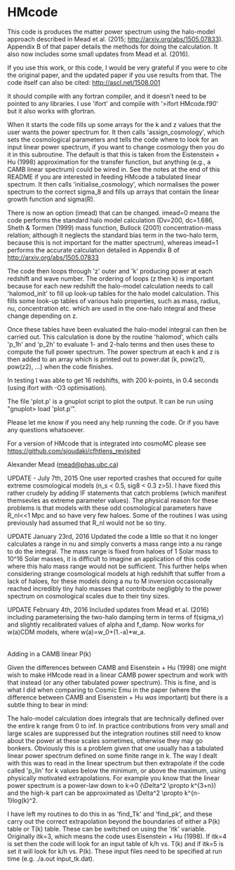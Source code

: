 # HMcode

This code is produces the matter power spectrum using the halo-model approach described in Mead et al. (2015; http://arxiv.org/abs/1505.07833). Appendix B of that paper details the methods for doing the calculation. It also now includes some small updates from Mead et al. (2016).

If you use this work, or this code, I would be very grateful if you were to cite the original paper, and the updated paper if you use results from that. The code itself can also be cited: http://ascl.net/1508.001

It should compile with any fortran compiler, and it doesn't need to be pointed to any libraries. I use 'ifort' and compile with '>ifort HMcode.f90' but it also works with gfortran.

When it starts the code fills up some arrays for the k and z values that the user wants the power spectrum for. It then calls 'assign_cosmology', which sets the cosmological parameters and tells the code where to look for an input linear power spectrum, if you want to change cosmology then you do it in this subroutine. The default is that this is taken from the Eistenstein + Hu (1998) approximation for the transfer function, but anything (e.g., a CAMB linear spectrum) could be wired in. See the notes at the end of this README if you are interested in feeding HMcode a tabulated linear spectrum. It then calls 'initialise_cosmology', which normalises the power spectrum to the correct sigma_8 and fills up arrays that contain the linear growth function and sigma(R).

There is now an option (imead) that can be changed. imead=0 means the code performs the standard halo model calculation (Dv=200, dc=1.686, Sheth & Tormen (1999) mass function, Bullock (2001) concentration-mass relation; although it neglects the standard bias term in the two-halo term, because this is not important for the matter spectrum), whereas imead=1 performs the accurate calculation detailed in Appendix B of http://arxiv.org/abs/1505.07833 

The code then loops through 'z' outer and 'k' producing power at each redshift and wave number. The ordering of loops (z then k) is important because for each new redshift the halo-model calculation needs to call 'halomod_init' to fill up look-up tables for the halo model calculation. This fills some look-up tables of various halo properties, such as mass, radius, nu, concentration etc. which are used in the one-halo integral and these change depending on z.

Once these tables have been evaluated the halo-model integral can then be carried out. This calculation is done by the routine 'halomod', which calls 'p_1h' and 'p_2h' to evaluate 1- and 2-halo terms and then uses these to compute the full power spectrum. The power spectrum at each k and z is then added to an array which is printed out to power.dat (k, pow(z1), pow(z2), ...) when the code finishes.

In testing I was able to get 16 redshifts, with 200 k-points, in 0.4 seconds (using ifort with -O3 optimisation). 

The file 'plot.p' is a gnuplot script to plot the output. It can be run using "gnuplot> load 'plot.p'".

Please let me know if you need any help running the code. Or if you have any questions whatsoever.

For a version of HMcode that is integrated into cosmoMC please see https://github.com/sjoudaki/cfhtlens_revisited

Alexander Mead
(mead@phas.ubc.ca)

UPDATE - July 7th, 2015
One user reported crashes that occured for quite extreme cosmological models (n_s < 0.5, sig8 < 0.3 z>5). I have fixed this rather crudely by adding IF statements that catch problems (which manifest themsevles as extreme parameter values). The physical reason for these problems is that models with these odd cosmological parameters have R_nl<<1 Mpc and so have very few haloes. Some of the routines I was using previously had assumed that R_nl would not be so tiny.

UPDATE January 23rd, 2016
Updated the code a little so that it no longer calculates a range in nu and simply converts a mass range into a nu range to do the integral. The mass range is fixed from haloes of 1 Solar mass to 10^16 Solar masses, it is difficult to imagine an application of this code where this halo mass range would not be sufficient. This further helps when considering strange cosmological models at high redshift that suffer from a lack of haloes, for these models doing a nu to M inversion occasionally reached incredibly tiny halo masses that contribute negligbly to the power spectrum on cosmological scales due to their tiny sizes.

UPDATE February 4th, 2016
Included updates from Mead et al. (2016) including parameterising the two-halo damping term in terms of f(sigma_v) and slightly recalibrated values of alpha and f_damp. Now works for w(a)CDM models, where w(a)=w_0+(1.-a)*w_a.

######

Adding in a CAMB linear P(k)

Given the differences between CAMB and Eisenstein + Hu (1998) one might wish to make HMcode read in a linear CAMB power spectrum and work with that instead (or any other tabulated power spectrum). This is fine, and is what I did when comparing to Cosmic Emu in the paper (where the difference between CAMB and Eisenstein + Hu *was* important) but there is a subtle thing to bear in mind:

The halo-model calculation does integrals that are technically defined over the entire k range from 0 to inf. In practice contributions from very small and large scales are suppressed but the integration routines still need to know about the power at these scales sometimes, otherwise they may go bonkers. Obviously this is a problem given that one usually has a tabulated linear power spectrum defined on some finite range in k. The way I dealt with this was to read in the linear spectrum but then extrapolate if the code called 'p_lin' for k values below the minimum, or above the maximum, using physically motivated extrapolations. For example you know that the linear power spectrum is a power-law down to k->0 (\Delta^2 \propto k^{3+n}) and the high-k part can be approximated as \Delta^2 \propto k^{n-1}log(k)^2. 

I have left my routines to do this in as 'find_Tk' and 'find_pk', and these carry out the correct extrapolation beyond the boundaries of either a P(k) table or T(k) table. These can be switched on using the 'itk' variable. Originally itk=3, which means the code uses Eisenstein + Hu (1998). If itk=4 is set then the code will look for an input table of k/h vs. T(k) and if itk=5 is set it will look for k/h vs. P(k). These input files need to be specified at run time (e.g. ./a.out input_tk.dat).



